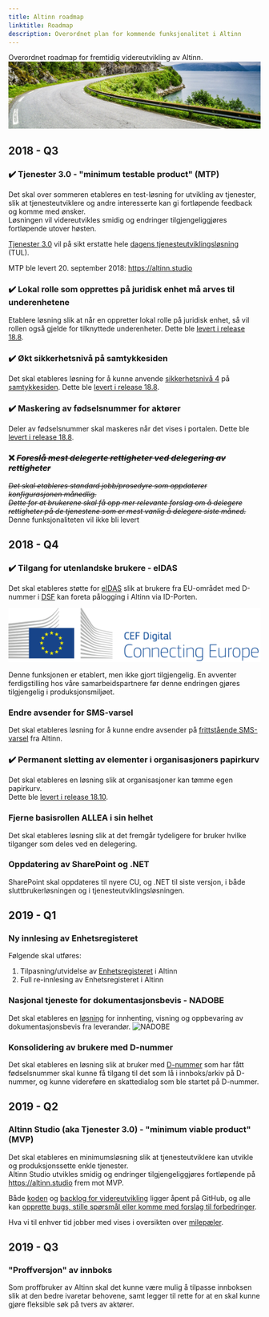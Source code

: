 ```yaml
---
title: Altinn roadmap
linktitle: Roadmap
description: Overordnet plan for kommende funksjonalitet i Altinn
---
```


Overordnet roadmap for fremtidig videreutvikling av Altinn.
!["Vei i Brønnøysund"](vei-i-brønnøysund.png)

## 2018 - Q3

### :heavy_check_mark: Tjenester 3.0 - "minimum testable product" (MTP)
Det skal over sommeren etableres en test-løsning for utvikling av tjenester, slik at tjenesteutviklere og andre interesserte kan gi fortløpende feedback og komme med ønsker.  
Løsningen vil videreutvikles smidig og endringer tilgjengeliggjøres fortløpende utover høsten.

[Tjenester 3.0](/docs/altinncore/) vil på sikt erstatte hele [dagens tjenesteutviklingsløsning](/docs/guides/tul/) (TUL).

MTP ble levert 20. september 2018: https://altinn.studio

### :heavy_check_mark: Lokal rolle som opprettes på juridisk enhet må arves til underenhetene
Etablere løsning slik at når en oppretter lokal rolle på juridisk enhet,
så vil rollen også gjelde for tilknyttede underenheter.
Dette ble [levert i release 18.8](/docs/releases/2018/18-8/#lokal-rolle-opprettet-på-juridisk-enhet-skal-også-gjelde-på-underenheter).

### :heavy_check_mark: Økt sikkerhetsnivå på samtykkesiden  
Det skal etableres løsning for å kunne anvende [sikkerhetsnivå 4](https://www.altinn.no/hjelp/innlogging/diverse-om-innlogging/hva-er-sikkerhetsniva/)
på [samtykkesiden](/docs/guides/samtykke/sluttbruker/samtykkesiden/).
Dette ble [levert i release 18.8](/docs/releases/2018/18-8/#håndheve-tjenestekrav-til-sikkerhetsnivå-for-samtykke-delegering).

### :heavy_check_mark: Maskering av fødselsnummer for aktører
Deler av fødselsnummer skal maskeres når det vises i portalen.
Dette ble [levert i release 18.8](/docs/releases/2018/18-8/#kan-ikke-lenger-se-fødselsnummer-i-lister-over-mine-aktører).

### :x: *~~Foreslå mest delegerte rettigheter ved delegering av rettigheter~~*
*~~Det skal etableres standard jobb/prosedyre som oppdaterer konfigurasjonen månedlig.  
Dette for at brukerene skal få opp mer relevante forslag om å delegere rettigheter på de tjenestene som er mest vanlig å delegere siste måned.~~* Denne funksjonaliteten vil ikke bli levert

## 2018 - Q4

### :heavy_check_mark: Tilgang for utenlandske brukere - eIDAS
Det skal etableres støtte for [eIDAS](https://difi.github.io/idporten-oidc-dokumentasjon/oidc_func_eidas.html) slik at brukere
fra EU-området med D-nummer i [DSF](https://www.skatteetaten.no/person/folkeregister/om/) kan foreta pålogging i Altinn via ID-Porten. 

![CEF logo](cef.png?width=600)

Denne funksjonen er etablert, men ikke gjort tilgjengelig. En avventer ferdigstilling hos våre samarbeidspartnere før denne endringen gjøres tilgjengelig i produksjonsmiljøet.

### Endre avsender for SMS-varsel
Det skal etableres løsning for å kunne endre avsender på
[frittstående SMS-varsel](/docs/guides/integrasjon/tjenesteeiere/funksjonelle-scenario/#frittst%C3%A5ende-varsel) fra Altinn.

### :heavy_check_mark: Permanent sletting av elementer i organisasjoners papirkurv
Det skal etableres en løsning slik at organisasjoner kan tømme egen papirkurv.  
Dette ble [levert i release 18.10](/docs/releases/2018/18-10/#brukere-som-representerer-en-organisasjon-kan-n%C3%A5-permanent-slette-elementer-fra-slettede-i-innboksen).

### Fjerne basisrollen ALLEA i sin helhet
Det skal etableres løsning slik at det fremgår tydeligere for bruker hvilke tilganger som deles ved en delegering.

### Oppdatering av SharePoint og .NET
SharePoint skal oppdateres til nyere CU, og .NET til siste versjon, i både sluttbrukerløsningen og i tjenesteutviklingsløsningen.  


## 2019 - Q1 

### Ny innlesing av Enhetsregisteret
Følgende skal utføres:

1. Tilpasning/utvidelse av [Enhetsregisteret](https://www.brreg.no/om-oss/oppgavene-vare/alle-registrene-vare/om-enhetsregisteret/) i Altinn
2. Full re-innlesing av Enhetsregisteret i Altinn

### Nasjonal tjeneste for dokumentasjonsbevis - NADOBE
Det skal etableres en [løsning](/docs/guides/nadobe/) for innhenting, visning og oppbevaring av dokumentasjonsbevis fra leverandør.
![NADOBE](https://www.lucidchart.com/publicSegments/view/f3ce06b1-22a8-4b29-9af4-13dbeb258c83/image.png?width=800)

### Konsolidering av brukere med D-nummer
Det skal etableres en løsning slik at bruker med [D-nummer](https://www.skatteetaten.no/person/utenlandsk/norsk-identitetsnummer/d-nummer/)
som har fått fødselsnummer skal kunne få tilgang til det som lå i innboks/arkiv på D-nummer, og kunne videreføre en skattedialog som ble startet på D-nummer.


## 2019 - Q2

### Altinn Studio (aka Tjenester 3.0) - "minimum viable product" (MVP)
Det skal etableres en minimumsløsning slik at tjenesteutviklere kan utvikle og produksjonssette enkle tjenester.  
Altinn Studio utvikles smidig og endringer tilgjengeliggjøres fortløpende på https://altinn.studio frem mot MVP.

Både [koden](https://github.com/Altinn/altinn-studio) og [backlog for videreutvikling](https://github.com/Altinn/altinn-studio/issues) ligger åpent på GitHub,
og alle kan [opprette bugs, stille spørsmål eller komme med forslag til forbedringer](https://github.com/Altinn/altinn-studio/issues/new/choose).

Hva vi til enhver tid jobber med vises i oversikten over [milepæler](https://github.com/Altinn/altinn-studio/milestones).


## 2019 - Q3

### "Proffversjon" av innboks
Som proffbruker av Altinn skal det kunne være mulig å tilpasse innboksen slik at den bedre ivaretar behovene, samt legger til rette
for at en skal kunne gjøre fleksible søk på tvers av aktører.

